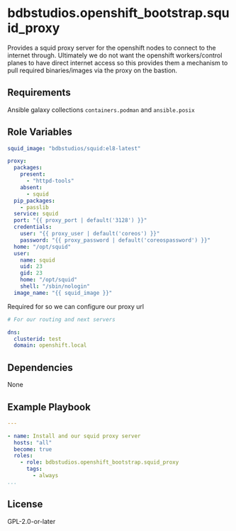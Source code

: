 bdbstudios.openshift_bootstrap.squid_proxy
=========

Provides a squid proxy server for the openshift nodes to connect to the internet through. Ultimately we
do not want the openshift workers/control planes to have direct internet access so this provides them a mechanism
to pull required binaries/images via the proxy on the bastion.

Requirements
------------

Ansible galaxy collections `containers.podman` and `ansible.posix`

Role Variables
--------------

```yaml
squid_image: "bdbstudios/squid:el8-latest"

proxy:
  packages:
    present:
      - "httpd-tools"
    absent:
      - squid
  pip_packages:
    - passlib
  service: squid
  port: "{{ proxy_port | default('3128') }}"
  credentials:
    user: "{{ proxy_user | default('coreos') }}"
    password: "{{ proxy_password | default('coreospassword') }}"
  home: "/opt/squid"
  user:
    name: squid
    uid: 23
    gid: 23
    home: "/opt/squid"
    shell: "/sbin/nologin"
  image_name: "{{ squid_image }}"


```

Required for so we can configure our proxy url
```yaml
# For our routing and next servers

dns:
  clusterid: test
  domain: openshift.local

```
Dependencies
------------

None

Example Playbook
----------------

```yaml
---

- name: Install and our squid proxy server
  hosts: "all"
  become: true
  roles:
    - role: bdbstudios.openshift_bootstrap.squid_proxy
      tags:
        - always
...
```

License
-------

GPL-2.0-or-later
